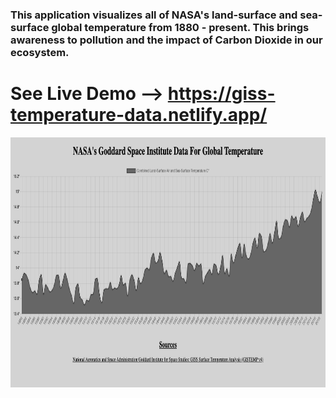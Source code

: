 ### This application visualizes all of NASA's land-surface and sea-surface global temperature from 1880 - present. This brings awareness to pollution and the impact of Carbon Dioxide in our ecosystem. 

# See Live Demo --> https://giss-temperature-data.netlify.app/

<img src="nasa_graph.png" height="400" width="1000">